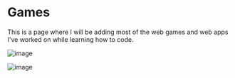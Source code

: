 # Games

This is a page where I will be adding most of the web games and web apps I've worked on while learning how to code.

![image](https://user-images.githubusercontent.com/59423827/179250539-919165b9-dc88-4844-8c7a-faa7d6e9c7d7.png)

![image](https://user-images.githubusercontent.com/59423827/179250720-86042dbd-07a3-49ff-8575-601ec14c6a23.png)
